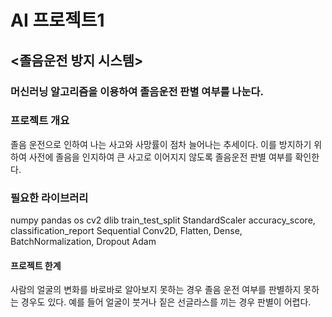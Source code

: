 # AI 프로젝트1
## **<졸음운전 방지 시스템>**
### 머신러닝 알고리즘을 이용하여 졸음운전 판별 여부를 나눈다.

### 프로젝트 개요
졸음 운전으로 인하여 나는 사고와 사망률이 점차 늘어나는 추세이다. 이를 방지하기 위하여 사전에 졸음을 인지하여 큰 사고로 이어지지 않도록 졸음운전 판별 여부를 확인한다.

### 필요한 라이브러리
numpy
pandas
os
cv2
dlib
train_test_split
StandardScaler
accuracy_score, classification_report
Sequential
Conv2D, Flatten, Dense, BatchNormalization, Dropout
Adam

#### 프로젝트 한계
사람의 얼굴의 변화를 바로바로 알아보지 못하는 경우 졸음 운전 여부를 판별하지 못하는 경우도 있다.
예를 들어 얼굴이 붓거나 짙은 선글라스를 끼는 경우 판별이 어렵다.
